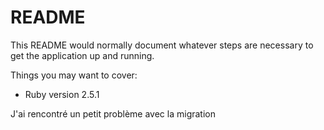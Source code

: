 # README

This README would normally document whatever steps are necessary to get the
application up and running.

Things you may want to cover:

* Ruby version
2.5.1

J'ai rencontré un petit problème avec la migration 
